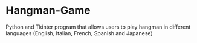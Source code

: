# Hangman-Game

Python and Tkinter program that allows users to play hangman in different languages (English, Italian, French, Spanish and Japanese)
